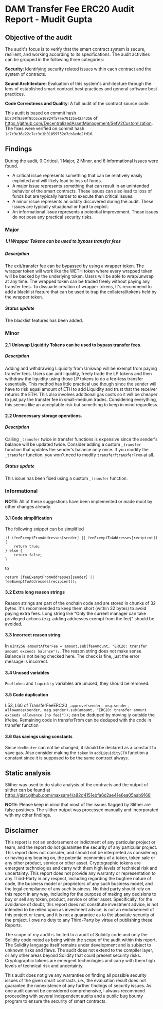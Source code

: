 # DAM Transfer Fee ERC20 Audit Report - Mudit Gupta

## Objective of the audit

The audit's focus is to verify that the smart contract system is secure, resilient, and working according to its specifications. The audit activities can be grouped in the following three categories:

**Security**: Identifying security related issues within each contract and the system of contracts.

**Sound Architecture**: Evaluation of this system's architecture through the lens of established smart contract best practices and general software best practices.

**Code Correctness and Quality**: A full audit of the contract source code.

This audit is based on commit hash `bb734f8a09f8bb5ce10824f57ee7012be42a4356` of <https://github.com/DecentralizedAssetManagement/SetV2Customization>. The fixes were verified on commit hash `1c7c3e36e22c7ec3c1b01859752e7cb8ede2fd16`.

## Findings

During the audit, 0 Critical, 1 Major, 2 Minor, and 6 Informational issues were found.

- A critical issue represents something that can be relatively easily exploited and will likely lead to loss of funds.
- A major issue represents something that can result in an unintended behavior of the smart contracts. These issues can also lead to loss of funds but are typically harder to execute than critical issues.
- A minor issue represents an oddity discovered during the audit. These issues are typically situational or hard to exploit.
- An informational issue represents a potential improvement. These issues do not pose any practical security risks.

### Major

##### 1.1 Wrapper Tokens can be used to bypass transfer fees

##### Description

The exit/transfer fee can be bypassed by using a wrapper token. The wrapper token will work like the WETH token where every wrapped token will be backed by the underlying token. Users will be able to wrap/unwrap at any time. The wrapped token can be traded freely without paying any transfer fees. To dissuade creation of wrapper tokens, It's recommend to add a blacklist feature that can be used to trap the collateral/tokens held by the wrapper token.

##### Status update

The blacklist features has been added.

### Minor

#### 2.1 Uniswap Liquidity Tokens can be used to bypass transfer fees.

##### Description

Adding and withdrawing Liquidity from Uniswap will be exempt from paying transfer fees. Users can add liquidity, freely trade the LP tokens and then withdraw the liquidity using those LP tokens to do a fee-less transfer essentially. This method has little practical use though since the sender will have to risk equal amount of ETH to add Liquidity and trust that the receiver returns the ETH. This also involves additional gas costs so it will be cheaper to just pay the transfer fee in small-medium trades. Considering everything, this seems like an acceptable risk but something to keep in mind regardless.

#### 2.2 Unnecessary storage operations.

##### Description

Calling `_transfer` twice in transfer functions is expensive since the sender's balance will be updated twice. Consider adding a custom `_transfer` function that updates the sender's balance only once. If you modify the `_transfer` function, you won't need to modify `transfer`/`transferFrom` at all.

##### Status update

This issue has been fixed using a custom `_transfer` function.

### Informational

**NOTE**: All of these suggestions have been implemented or made moot by other changes already.

#### 3.1 Code simplification

The following snippet can be simplified

```solidity
if (feeExemptFromAddresses[sender] || feeExemptToAddresses[recipient]) {
    return true;
} else {
    return false;
}
```

to

```solidity
return (feeExemptFromAddresses[sender] || feeExemptToAddresses[recipient]);
```

#### 3.2 Extra long reason strings

Reason strings are part of the onchain code and are stored in chunks of 32 bytes. It's recommended to keep them short (within 32 bytes) to avoid paying extra fees. Long string like "Only the current manager can take privileged actions (e.g. adding addresses exempt from the fee)" should be avoided.

#### 3.3 Incorrect reason string

In `uint256 amountAfterFee = amount.sub(feeAmount, "ERC20: transfer amount exceeds balance");`, The reason string does not make sense. Balance is not being checked here. The check is fine, just the error message is incorrect.

#### 3.4 Unused variables

`Pooltoken` and `liquidity` variables are unused, they should be removed.

#### 3.5 Code duplication

L53, L60 of TransferFeeERC20 `_approve(sender, msg.sender, allowance(sender, msg.sender).sub(amount, "ERC20: transfer amount exceeds allowance (no fee)"));` can be deduped by moving iy outside the if/else. Remaining code in transferFrom can be deduped with the code in transfer function

#### 3.6 Gas savings using constants

Since `dexRouter` can not be changed, it should be declared as a constant to save gas. Also consider making the `token` in `addLiquidityETH` function a constant since it is supposed to be the same contract always.

## Static analysis

Slither was used to do static analysis of the contracts and the output of slither can be found at <https://gist.github.com/maxsam4/a82d4151ebfa6d2ae41e6ea05aab9168>

**NOTE**: Please keep in mind that most of the issues flagged by Slither are false positives. The slither output was processed manually and incorporated with my other findings.

## Disclaimer

This report is not an endorsement or indictment of any particular project or team, and the report do not guarantee the security of any particular project. This report does not consider, and should not be interpreted as considering or having any bearing on, the potential economics of a token, token sale or any other product, service or other asset. Cryptographic tokens are emergent technologies and carry with them high levels of technical risk and uncertainty. This report does not provide any warranty or representation to any Third-Party in any respect, including regarding the bugfree nature of code, the business model or proprietors of any such business model, and the legal compliance of any such business. No third party should rely on this report in any way, including for the purpose of making any decisions to buy or sell any token, product, service or other asset. Specifically, for the avoidance of doubt, this report does not constitute investment advice, is not intended to be relied upon as investment advice, is not an endorsement of this project or team, and it is not a guarantee as to the absolute security of the project. I owe no duty to any Third-Party by virtue of publishing these Reports.

The scope of my audit is limited to a audit of Solidity code and only the Solidity code noted as being within the scope of the audit within this report. The Solidity language itself remains under development and is subject to unknown risks and flaws. The audit does not extend to the compiler layer, or any other areas beyond Solidity that could present security risks. Cryptographic tokens are emergent technologies and carry with them high levels of technical risk and uncertainty.

This audit does not give any warranties on finding all possible security issues of the given smart contracts, i.e., the evaluation result does not guarantee the nonexistence of any further findings of security issues. As one audit cannot be considered comprehensive, I always recommend proceeding with several independent audits and a public bug bounty program to ensure the security of smart contracts.
